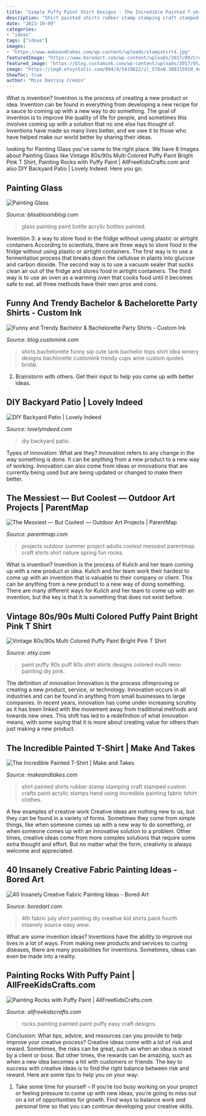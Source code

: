 ```yaml
---
title: "Simple Puffy Paint Shirt Designs - The Incredible Painted T-shirt"
description: "Shirt painted shirts rubber stamp stamping craft stamped custom crafts paint acrylic stamps hand using incredible painting fabric tshirt clothes"
date: "2023-10-09"
categories:
- "ideas"
tags: ["ideas"]
images:
- "https://www.makeandtakes.com/wp-content/uploads/stampshirt4.jpg"
featuredImage: "https://www.boredart.com/wp-content/uploads/2017/09/Creative-Fabric-Painting-Ideas-36.jpg"
featured_image: "https://blog.customink.com/wp-content/uploads/2017/05/whenisip-BG-01.png"
image: "https://img0.etsystatic.com/004/0/5919822/il_570xN.388315910_4eon.jpg"
ShowToc: true
author: "Miss Destiny Cremin"
---
```



What is invention?
Invention is the process of creating a new product or idea. Invention can be found in everything from developing a new recipe for a sauce to coming up with a new way to do something. The goal of invention is to improve the quality of life for people, and sometimes this involves coming up with a solution that no one else has thought of. Inventions have made so many lives better, and we owe it to those who have helped make our world better by sharing their ideas.

	

		
looking for Painting Glass you've came to the right place. We have 8 Images about Painting Glass like Vintage 80s/90s Multi Colored Puffy Paint Bright Pink T Shirt, Painting Rocks with Puffy Paint | AllFreeKidsCrafts.com and also DIY Backyard Patio | Lovely Indeed. Here you go:
		
    
## Painting Glass

<img loading=lazy src="http://2.bp.blogspot.com/_aO_-Adx2n_4/TIB4FYCG2nI/AAAAAAAADSQ/E0qFFwWlOZI/s1600/P1080589_edited-1.JPG" onerror="this.onerror=null;this.src='https://tse4.mm.bing.net/th?id=OIP.3bfBqWVOPX5svAuCTiVFtgHaJ4&amp;pid=15.1';" alt="Painting Glass">

_Source: blissbloomblog.com_

>glass painting paint bottle acrylic bottles painted. 

	

Invention 3: a way to store food in the fridge without using plastic or airtight containers
According to scientists, there are three ways to store food in the fridge without using plastic or airtight containers. The first way is to use a fermentation process that breaks down the cellulose in plants into glucose and carbon dioxide. The second way is to use a vacuum sealer that sucks clean air out of the fridge and stores food in airtight containers. The third way is to use an oven as a warming oven that cooks food until it becomes safe to eat. all three methods have their own pros and cons.

    
## Funny And Trendy Bachelor &amp; Bachelorette Party Shirts - Custom Ink

<img loading=lazy src="https://blog.customink.com/wp-content/uploads/2017/05/whenisip-BG-01.png" onerror="this.onerror=null;this.src='https://tse4.mm.bing.net/th?id=OIP.h-X3mkU562xKgNF3AHN2eQHaJ4&amp;pid=15.1';" alt="Funny and Trendy Bachelor &amp; Bachelorette Party Shirts - Custom Ink">

_Source: blog.customink.com_

>shirts bachelorette funny sip cute tank bachelor tops shirt idea winery designs bachlorette customink trendy cups wine custom quotes bridal. 

	

2. Brainstorm with others. Get their input to help you come up with better ideas.

    
## DIY Backyard Patio | Lovely Indeed

<img loading=lazy src="https://lovelyindeed.com/wp-content/uploads/2015/07/diy-backyard-patio1.jpg" onerror="this.onerror=null;this.src='https://tse4.mm.bing.net/th?id=OIP.jfqhfSD6oJoAkuuq7ry0WQHaLH&amp;pid=15.1';" alt="DIY Backyard Patio | Lovely Indeed">

_Source: lovelyindeed.com_

>diy backyard patio. 

	

Types of innovation: What are they?
Innovation refers to any change in the way something is done. It can be anything from a new product to a new way of working. Innovation can also come from ideas or innovations that are currently being used but are being updated or changed to make them better.

    
## The Messiest — But Coolest — Outdoor Art Projects | ParentMap

<img loading=lazy src="https://www.parentmap.com/sites/default/files/styles/1180x660_scaled_cropped/public/2019-05/Nature-Tie-Dye-Shirts-These-t-shirt-designs-were-made-from-rocks-leaves-twigs-other-things-found-in-nature.-This-is-a-fun-spring-or-summer-art-activity-craft-for-kids-or-for-adults_1.jpg?itok=DNZiMD3d" onerror="this.onerror=null;this.src='https://tse2.mm.bing.net/th?id=OIP.jU_BhQ67HMbUQ5yvGZ78zgHaEJ&amp;pid=15.1';" alt="The Messiest — But Coolest — Outdoor Art Projects | ParentMap">

_Source: parentmap.com_

>projects outdoor summer project adults coolest messiest parentmap craft shirts shirt nature spring fun rocks. 

	

What is invention?
Invention is the process of Kulich and her team coming up with a new product or idea. Kulich and her team work their hardest to come up with an invention that is valuable to their company or client. This can be anything from a new product to a new way of doing something. There are many different ways for Kulich and her team to come up with an invention, but the key is that it is something that does not exist before.

    
## Vintage 80s/90s Multi Colored Puffy Paint Bright Pink T Shirt

<img loading=lazy src="https://img0.etsystatic.com/004/0/5919822/il_570xN.388315910_4eon.jpg" onerror="this.onerror=null;this.src='https://tse3.mm.bing.net/th?id=OIP.gli4p2V9SAuSoYea71Z9swHaLJ&amp;pid=15.1';" alt="Vintage 80s/90s Multi Colored Puffy Paint Bright Pink T Shirt">

_Source: etsy.com_

>paint puffy 90s puff 80s shirt shirts designs colored multi neon painting diy pink. 

	

The definition of innovation
Innovation is the process ofimproving or creating a new product, service, or technology. Innovation occurs in all industries and can be found in anything from small businesses to large companies. In recent years, innovation has come under increasing scrutiny as it has been linked with the movement away from traditional methods and towards new ones. This shift has led to a redefinition of what innovation means, with some saying that it is more about creating value for others than just making a new product.

    
## The Incredible Painted T-Shirt | Make And Takes

<img loading=lazy src="https://www.makeandtakes.com/wp-content/uploads/stampshirt4.jpg" onerror="this.onerror=null;this.src='https://tse1.mm.bing.net/th?id=OIP.VfL97Sk8LI3th9ncRzttpwHaE8&amp;pid=15.1';" alt="The Incredible Painted T-Shirt | Make and Takes">

_Source: makeandtakes.com_

>shirt painted shirts rubber stamp stamping craft stamped custom crafts paint acrylic stamps hand using incredible painting fabric tshirt clothes. 

	

A few examples of creative work
Creative ideas are nothing new to us, but they can be found in a variety of forms. Sometimes they come from simple things, like when someone comes up with a new way to do something, or when someone comes up with an innovative solution to a problem. Other times, creative ideas come from more complex solutions that require some extra thought and effort. But no matter what the form, creativity is always welcome and appreciated.

    
## 40 Insanely Creative Fabric Painting Ideas - Bored Art

<img loading=lazy src="https://www.boredart.com/wp-content/uploads/2017/09/Creative-Fabric-Painting-Ideas-36.jpg" onerror="this.onerror=null;this.src='https://tse2.mm.bing.net/th?id=OIP.5MrqLkYEhxolDOdgb1EZAgHaKk&amp;pid=15.1';" alt="40 Insanely Creative Fabric Painting Ideas - Bored Art">

_Source: boredart.com_

>4th fabric july shirt painting diy creative kid shirts paint fourth insanely source easy wear. 

	

What are some invention ideas?
Inventions have the ability to improve our lives in a lot of ways. From making new products and services to curing diseases, there are many possibilities for inventions. Sometimes, ideas can even be made into a reality.

    
## Painting Rocks With Puffy Paint | AllFreeKidsCrafts.com

<img loading=lazy src="https://irepo.primecp.com/2016/01/251736/Painting-Rocks-with-Puffy-Paint_ExtraLarge700_ID-1371081.jpg?v=1371081" onerror="this.onerror=null;this.src='https://tse3.mm.bing.net/th?id=OIP.vEjdwpv0AqrbI__ipLQLdAHaLE&amp;pid=15.1';" alt="Painting Rocks with Puffy Paint | AllFreeKidsCrafts.com">

_Source: allfreekidscrafts.com_

>rocks painting painted paint puffy easy craft designs. 

	

Conclusion: What tips, advice, and resources can you provide to help improve your creative process?
Creative ideas come with a lot of risk and reward. Sometimes, the risks can be great, such as when an idea is nixed by a client or boss. But other times, the rewards can be amazing, such as when a new idea becomes a hit with customers or friends. The key to success with creative ideas is to find the right balance between risk and reward. Here are some tips to help you on your way: 
1. Take some time for yourself – If you’re too busy working on your project or feeling pressure to come up with new ideas, you’re going to miss out on a lot of opportunities for growth. Find ways to balance work and personal time so that you can continue developing your creative skills. 


